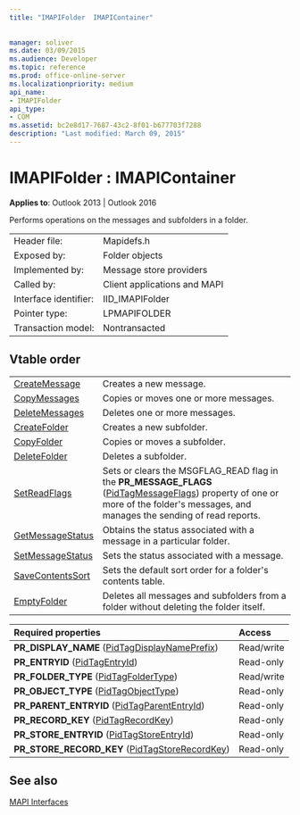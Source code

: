 ```yaml
---
title: "IMAPIFolder  IMAPIContainer"
 
 
manager: soliver
ms.date: 03/09/2015
ms.audience: Developer
ms.topic: reference
ms.prod: office-online-server
ms.localizationpriority: medium
api_name:
- IMAPIFolder
api_type:
- COM
ms.assetid: bc2e8d17-7687-43c2-8f01-b677703f7288
description: "Last modified: March 09, 2015"
---
```


# IMAPIFolder : IMAPIContainer

  
  
**Applies to**: Outlook 2013 | Outlook 2016 
  
Performs operations on the messages and subfolders in a folder.
  
|||
|:-----|:-----|
|Header file:  <br/> |Mapidefs.h  <br/> |
|Exposed by:  <br/> |Folder objects  <br/> |
|Implemented by:  <br/> |Message store providers  <br/> |
|Called by:  <br/> |Client applications and MAPI  <br/> |
|Interface identifier:  <br/> |IID_IMAPIFolder  <br/> |
|Pointer type:  <br/> |LPMAPIFOLDER  <br/> |
|Transaction model:  <br/> |Nontransacted  <br/> |
   
## Vtable order

|||
|:-----|:-----|
|[CreateMessage](imapifolder-createmessage.md) <br/> |Creates a new message.  <br/> |
|[CopyMessages](imapifolder-copymessages.md) <br/> |Copies or moves one or more messages.  <br/> |
|[DeleteMessages](imapifolder-deletemessages.md) <br/> |Deletes one or more messages.  <br/> |
|[CreateFolder](imapifolder-createfolder.md) <br/> |Creates a new subfolder.  <br/> |
|[CopyFolder](imapifolder-copyfolder.md) <br/> |Copies or moves a subfolder.  <br/> |
|[DeleteFolder](imapifolder-deletefolder.md) <br/> |Deletes a subfolder.  <br/> |
|[SetReadFlags](imapifolder-setreadflags.md) <br/> |Sets or clears the MSGFLAG_READ flag in the **PR_MESSAGE_FLAGS** ([PidTagMessageFlags](pidtagmessageflags-canonical-property.md)) property of one or more of the folder's messages, and manages the sending of read reports.  <br/> |
|[GetMessageStatus](imapifolder-getmessagestatus.md) <br/> |Obtains the status associated with a message in a particular folder.  <br/> |
|[SetMessageStatus](imapifolder-setmessagestatus.md) <br/> |Sets the status associated with a message.  <br/> |
|[SaveContentsSort](imapifolder-savecontentssort.md) <br/> |Sets the default sort order for a folder's contents table.  <br/> |
|[EmptyFolder](imapifolder-emptyfolder.md) <br/> |Deletes all messages and subfolders from a folder without deleting the folder itself.  <br/> |
   
|**Required properties**|**Access**|
|:-----|:-----|
|**PR_DISPLAY_NAME** ([PidTagDisplayNamePrefix](pidtagdisplaynameprefix-canonical-property.md))  <br/> |Read/write  <br/> |
|**PR_ENTRYID** ([PidTagEntryId](pidtagentryid-canonical-property.md))  <br/> |Read-only  <br/> |
|**PR_FOLDER_TYPE** ([PidTagFolderType](pidtagfoldertype-canonical-property.md))  <br/> |Read/write  <br/> |
|**PR_OBJECT_TYPE** ([PidTagObjectType](pidtagobjecttype-canonical-property.md))  <br/> |Read-only  <br/> |
|**PR_PARENT_ENTRYID** ([PidTagParentEntryId](pidtagparententryid-canonical-property.md))  <br/> |Read-only  <br/> |
|**PR_RECORD_KEY** ([PidTagRecordKey](pidtagrecordkey-canonical-property.md))  <br/> |Read-only  <br/> |
|**PR_STORE_ENTRYID** ([PidTagStoreEntryId](pidtagstoreentryid-canonical-property.md))  <br/> |Read-only  <br/> |
|**PR_STORE_RECORD_KEY** ([PidTagStoreRecordKey](pidtagstorerecordkey-canonical-property.md))  <br/> |Read-only  <br/> |
   
## See also



[MAPI Interfaces](mapi-interfaces.md)

